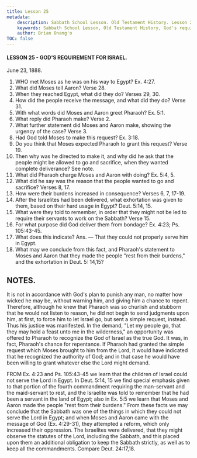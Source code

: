 ```yaml
---
title: Lesson 25
metadata:
    description: Sabbath School Lesson. Old Testament History. Lesson 25. June 23, 1888. God's requirement for Israel.
    keywords: Sabbath School Lesson, Old Testament History, God's requirement for Israel, Lesson 25. June 23, 1888.
    author: Brian Onang'o
TOC: false
---
```


#### LESSON 25 - GOD'S REQUIREMENT FOR ISRAEL.

June 23, 1888.

1. WHO met Moses as he was on his way to Egypt? Ex. 4:27.
2. What did Moses tell Aaron? Verse 28.
3. When they reached Egypt, what did they do? Verses 29, 30.
4. How did the people receive the message, and what did they do? Verse 31.
5. With what words did Moses and Aaron greet Pharaoh? Ex. 5:1.
6. What reply did Pharaoh make? Verse 2.
7. What further statement did Moses and Aaron make, showing the urgency of the case? Verse 3.
8. Had God told Moses to make this request? Ex. 3:18.
9. Do you think that Moses expected Pharaoh to grant this request? Verse 19.
10. Then why was he directed to make it, and why did he ask that the people might be allowed to go and sacrifice, when they wanted complete deliverance? See note.
11. What did Pharaoh charge Moses and Aaron with doing? Ex. 5:4, 5.
12. What did he say was the reason that the people wanted to go and sacrifice? Verses 8, 17.
13. How were their burdens increased in consequence? Verses 6, 7, 17-19.
14. After the Israelites had been delivered, what exhortation was given to them, based on their hard usage in Egypt? Deut. 5:14, 15.
15. What were they told to remember, in order that they might not be led to require their servants to work on the Sabbath? Verse 15.
16. For what purpose did God deliver them from bondage? Ex. 4:23; Ps. 105:43-45.
17. What does this indicate? Ans. — That they could not properly serve him in Egypt.
18. What may we conclude from this fact, and Pharaoh's statement to Moses and Aaron that they made the people "rest from their burdens," and the exhortation in Deut. 5:
14,15?

## NOTES.

It is not in accordance with God's plan to punish any man, no matter how wicked he may be, without warning him, and giving him a chance to repent. Therefore, although he knew that Pharaoh was so churlish and stubborn that he would not listen to reason, he did not begin to send judgments upon him, at first, to force him to let Israel go, but sent a simple request, instead. Thus his justice was manifested.
In the demand, "Let my people go, that they may hold a feast unto me in the wilderness," an opportunity was offered to Pharaoh to recognize the God of Israel as the true God. It was, in fact, Pharaoh's chance for repentance. If Pharaoh had granted the simple request which Moses brought to him from the Lord, it would have indicated that he recognized the authority of God; and in that case he would have been willing to grant whatever else the Lord might demand.

FROM Ex. 4:23 and Ps. 105:43-45 we learn that the children of Israel could not serve the Lord in Egypt. In Deut. 5:14, 15 we find special emphasis given to that portion of the fourth commandment requiring the man-servant and the maid-servant to rest, and the Israelite was told to remember that he had been a servant in the land of Egypt; also in Ex. 5:5 we learn that Moses and Aaron made the people "rest from their burdens." From these facts we may conclude that the Sabbath was one of the things in which they could not serve the Lord in Egypt; and when Moses and Aaron came with the message of God (Ex. 4:29-31), they attempted a reform, which only increased their oppression. The Israelites were delivered, that they might observe the statutes of the Lord, including the Sabbath, and this placed upon them an additional obligation to keep the Sabbath strictly, as well as to keep all the commandments. Compare Deut. 24:17,18.
